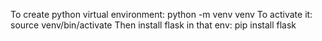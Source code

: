 To create python virtual environment:
python -m venv venv
To activate it:
source venv/bin/activate
Then install flask in that env:
pip install flask

